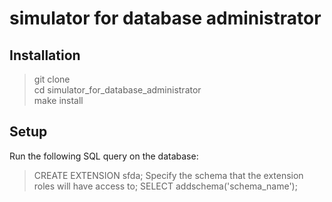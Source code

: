 # simulator for database administrator
## Installation
> git clone  
> cd simulator_for_database_administrator  
> make install  
## Setup
Run the following SQL query on the database:  
> CREATE EXTENSION sfda;
Specify the schema that the extension roles will have access to;
> SELECT addschema('schema_name');
> 
